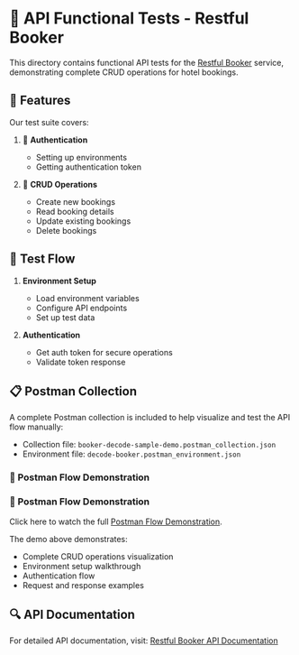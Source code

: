 # 🎯 API Functional Tests - Restful Booker

This directory contains functional API tests for the [Restful Booker](https://restful-booker.herokuapp.com/apidoc/index.html) service, demonstrating complete CRUD operations for hotel bookings.

## 🌟 Features

Our test suite covers:

1. 🔐 **Authentication**
   - Setting up environments
   - Getting authentication token

2. 📝 **CRUD Operations**
   - Create new bookings
   - Read booking details
   - Update existing bookings
   - Delete bookings

## 🚀 Test Flow

1. **Environment Setup**
   - Load environment variables
   - Configure API endpoints
   - Set up test data

2. **Authentication**
   - Get auth token for secure operations
   - Validate token response

## 📋 Postman Collection

A complete Postman collection is included to help visualize and test the API flow manually:
- Collection file: `booker-decode-sample-demo.postman_collection.json`
- Environment file: `decode-booker.postman_environment.json`

### 🎥 Postman Flow Demonstration

### 🎥 Postman Flow Demonstration

Click here to watch the full [Postman Flow Demonstration](../../media/Postman-flow.mov).

The demo above demonstrates:
- Complete CRUD operations visualization
- Environment setup walkthrough
- Authentication flow
- Request and response examples

## 🔍 API Documentation

For detailed API documentation, visit:
[Restful Booker API Documentation](https://restful-booker.herokuapp.com/apidoc/index.html)
